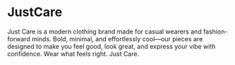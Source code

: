 # JustCare
Just Care is a modern clothing brand made for casual wearers and fashion-forward minds. Bold, minimal, and effortlessly cool—our pieces are designed to make you feel good, look great, and express your vibe with confidence. Wear what feels right. Just Care.
